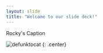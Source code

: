 ```yaml
---
layout: slide
title: "Welcome to our slide deck!"
---
```


Rocky's Caption

![defunktocat](https://octodex.github.com/images/defunktocat.png)
{: .center}
